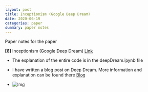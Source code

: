 ```yaml
---
layout: post
title: Inceptionism (Google Deep Dream)
date: 2020-06-19
categories: paper
summary: paper notes
---
```

Paper notes for the paper

**[6]** Inceptionism (Google Deep Dream)
[Link](https://ai.googleblog.com/2015/06/inceptionism-going-deeper-into-neural.html)

- The explanation of the entire code is in the deepDream.ipynb file

- I have written a blog post on Deep Dream. More information and explanation can be found there
[Blog](https://dev.to/subhadityamukherjee/do-you-dream-of-me-a-tutorial-on-deepdream-3mip)
- ![Img](new.jpg)
